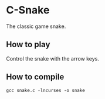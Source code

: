 # C-Snake

The classic game snake.

## How to play

Control the snake with the arrow keys.

## How to compile

```
gcc snake.c -lncurses -o snake
```
